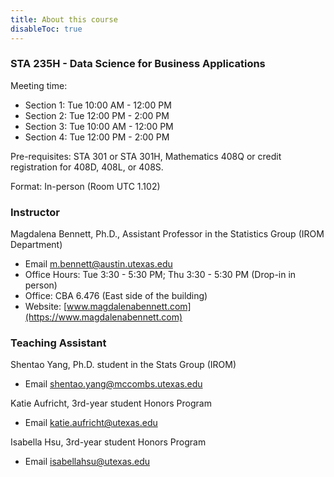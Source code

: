 ```yaml
---
title: About this course
disableToc: true
---
```


### STA 235H - Data Science for Business Applications

Meeting time: 

- Section 1: Tue 10:00 AM - 12:00 PM
- Section 2: Tue 12:00 PM - 2:00 PM
- Section 3: Tue 10:00 AM - 12:00 PM
- Section 4: Tue 12:00 PM - 2:00 PM

Pre-requisites: STA 301 or STA 301H, Mathematics 408Q or credit registration for 408D, 408L, or 408S.

Format: In-person (Room UTC 1.102)

### Instructor

Magdalena Bennett, Ph.D., Assistant Professor in the Statistics Group (IROM Department)

- <i class="fas fa-envelope"></i> Email [m.bennett@austin.utexas.edu](mailto:m.bennett@austin.utexas.edu)
- <i class='fas fa-clock'></i> Office Hours: Tue 3:30 - 5:30 PM; Thu 3:30 - 5:30 PM (Drop-in in person)
- <i class="fas fa-building"></i> Office: CBA 6.476 (East side of the building)
- <i class="fas fa-address-card"></i> Website: [www.magdalenabennett.com](https://www.magdalenabennett.com)

### Teaching Assistant

Shentao Yang, Ph.D. student in the Stats Group (IROM)

- <i class="fas fa-envelope"></i> Email [shentao.yang@mccombs.utexas.edu](mailto:shentao.yang@mccombs.utexas.edu)

Katie Aufricht, 3rd-year student Honors Program

- <i class="fas fa-envelope"></i> Email [katie.aufricht@utexas.edu](mailto:katie.aufricht@utexas.edu)

Isabella Hsu, 3rd-year student Honors Program

- <i class="fas fa-envelope"></i> Email [isabellahsu@utexas.edu](mailto:isabellahsu@utexas.edu)